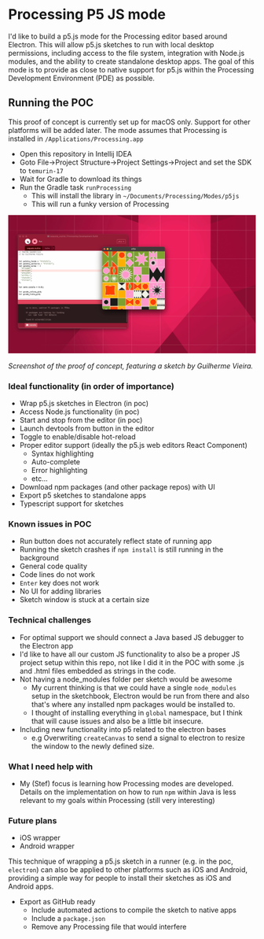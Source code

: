 # Processing P5 JS mode

I'd like to build a p5.js mode for the Processing editor based around Electron. This will allow p5.js sketches to run with local desktop permissions, including access to the file system, integration with Node.js modules, and the ability to create standalone desktop apps. The goal of this mode is to provide as close to native support for p5.js within the Processing Development Environment (PDE) as possible.

## Running the POC
This proof of concept is currently set up for macOS only. Support for other platforms will be added later. The mode assumes that Processing is installed in `/Applications/Processing.app`

- Open this repository in Intellij IDEA
- Goto File->Project Structure->Project Settings->Project and set the SDK to `temurin-17`
- Wait for Gradle to download its things
- Run the Gradle task `runProcessing`
  - This will install the library in `~/Documents/Processing/Modes/p5js`
  - This will run a funky version of Processing

![A screenshot of a proof of concept for an Electron-based p5.js mode in Processing, featuring a code editor on the left and a sketch window showing a colorful geometric pattern generated with p5.js on the right (Padrão Geométrico by Guilherme Vieira)](.github/assets/p5-pde-poc.png)

_Screenshot of the proof of concept, featuring a sketch by Guilherme Vieira._

### Ideal functionality (in order of importance)
- Wrap p5.js sketches in Electron (in poc)
- Access Node.js functionality (in poc)
- Start and stop from the editor (in poc)
- Launch devtools from button in the editor
- Toggle to enable/disable hot-reload
- Proper editor support  (ideally the p5.js web editors React Component)
  - Syntax highlighting
  - Auto-complete
  - Error highlighting
  - etc...
- Download npm packages (and other package repos) with UI
- Export p5 sketches to standalone apps
- Typescript support for sketches

### Known issues in POC
- Run button does not accurately reflect state of running app
- Running the sketch crashes if `npm install` is still running in the background
- General code quality
- Code lines do not work
- `Enter` key does not work
- No UI for adding libraries
- Sketch window is stuck at a certain size

### Technical challenges
- For optimal support we should connect a Java based JS debugger to the Electron app
- I'd like to have all our custom JS functionality to also be a proper JS project setup within this repo, not like I did it in the POC with some .js and .html files embedded as strings in the code.
- Not having a node_modules folder per sketch would be awesome
  - My current thinking is that we could have a single `node_modules` setup in the sketchbook, Electron would be run from there and also that's where any installed npm packages would be installed to.
  - I thought of installing everything in `global` namespace, but I think that will cause issues and also be a little bit insecure.
- Including new functionality into p5 related to the electron bases
  - e.g Overwriting `createCanvas` to send a signal to electron to resize the window to the newly defined size.
 
### What I need help with
- My (Stef) focus is learning how Processing modes are developed. Details on the implementation on how to run `npm` within Java is less relevant to my goals within Processing (still very interesting)

### Future plans
- iOS wrapper
- Android wrapper

This technique of wrapping a p5.js sketch in a runner (e.g. in the poc, `electron`) can also be applied to other platforms such as iOS and Android, providing a simple way for people to install their sketches as iOS and Android apps.
- Export as GitHub ready
  - Include automated actions to compile the sketch to native apps
  - Include a `package.json`
  - Remove any Processing file that would interfere
